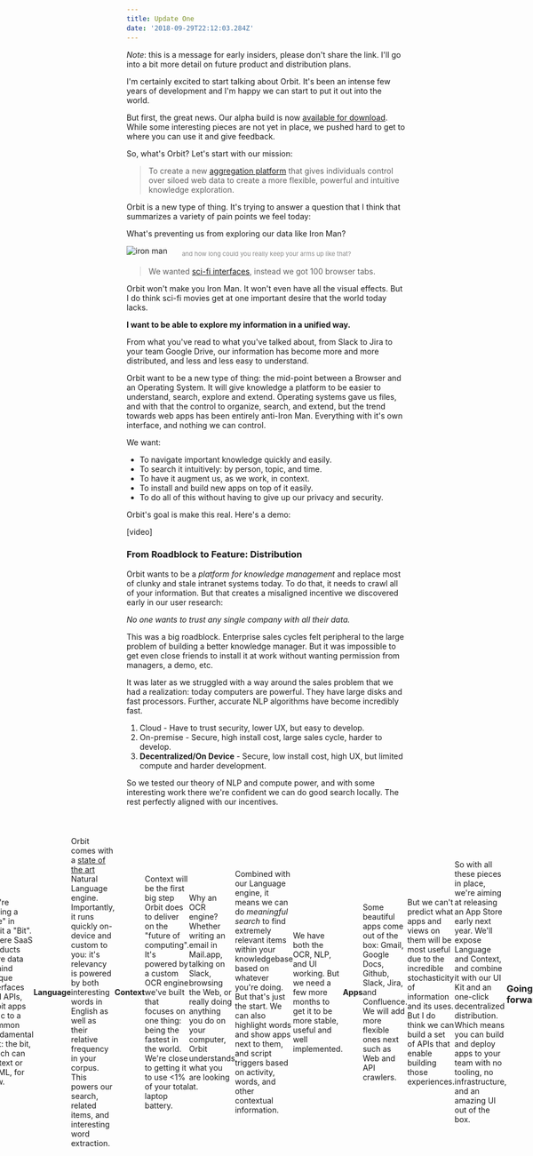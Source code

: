 ```yaml
---
title: Update One
date: '2018-09-29T22:12:03.284Z'
---
```


_Note_: this is a message for early insiders, please don't share the link. I'll go into a bit more detail on future product and distribution plans.

I'm certainly excited to start talking about Orbit. It's been an intense few years of development and I'm happy we can start to put it out into the world.

But first, the great news. Our alpha build is now [available for download](). While some interesting pieces are not yet in place, we pushed hard to get to where you can use it and give feedback.

So, what's Orbit? Let's start with our mission:

> To create a new [aggregation platform](https://stratechery.com/2017/defining-aggregators/) that gives individuals control over siloed web data to create a more flexible, powerful and intuitive knowledge exploration.

Orbit is a new type of thing. It's trying to answer a question that I think that summarizes a variety of pain points we feel today:

What's preventing us from exploring our data like Iron Man?

![iron man](http://gradschoolguru.com/wp-content/uploads/2017/01/Iron-Man-Movie-Prologue-Hologram.jpg)

<div style="font-size: 11px; text-align: center; margin: -1.5rem 0 1rem; opacity: 0.5;">
  and how long could you really keep your arms up like that?
</div>

> We wanted [sci-fi interfaces](https://www.youtube.com/watch?v=PJqbivkm0Ms), instead we got 100 browser tabs.

Orbit won't make you Iron Man. It won't even have all the visual effects. But I do think sci-fi movies get at one important desire that the world today lacks.

**I want to be able to explore my information in a unified way.**

From what you've read to what you've talked about, from Slack to Jira to your team Google Drive, our information has become more and more distributed, and less and less easy to understand.

Orbit want to be a new type of thing: the mid-point between a Browser and an Operating System. It will give knowledge a platform to be easier to understand, search, explore and extend. Operating systems gave us files, and with that the control to organize, search, and extend, but the trend towards web apps has been entirely anti-Iron Man. Everything with it's own interface, and nothing we can control.

We want:

- To navigate important knowledge quickly and easily.
- To search it intuitively: by person, topic, and time.
- To have it augment us, as we work, in context.
- To install and build new apps on top of it easily.
- To do all of this without having to give up our privacy and security.

Orbit's goal is make this real. Here's a demo:

[video]

### From Roadblock to Feature: Distribution

Orbit wants to be a _platform for knowledge management_ and replace most of clunky and stale intranet systems today. To do that, it needs to crawl all of your information. But that creates a misaligned incentive we discovered early in our user research:

_No one wants to trust any single company with all their data._

This was a big roadblock. Enterprise sales cycles felt peripheral to the large problem of building a better knowledge manager. But it was impossible to get even close friends to install it at work without wanting permission from managers, a demo, etc.

It was later as we struggled with a way around the sales problem that we had a realization: today computers are powerful. They have large disks and fast processors. Further, accurate NLP algorithms have become incredibly fast.

1. Cloud - Have to trust security, lower UX, but easy to develop.
2. On-premise - Secure, high install cost, large sales cycle, harder to develop.
3. **Decentralized/On Device** - Secure, low install cost, high UX, but limited compute and harder development.

So we tested our theory of NLP and compute power, and with some interesting work there we're confident we can do good search locally. The rest perfectly aligned with our incentives.

<div style="margin: 2.5rem -20%; display: flex; align-items: center; justify-content: center;">
  <div style="margin: auto;  max-width: 100vw;">
    <img alt="On-Device = Data stays on your computer" src="./illustration.svg" />
  </img>
</div>

This means you can try Orbit at no cost and with no risk. No data privacy issues, no time talking to sales, no expensive installation. Just download the app.

This also aligns us with what we think is important: **the product must actually be good**. We aren't incentivized to invest into sales, so we can invest more into a great experience.

### The details

[Skip to the end](#going-forward) if you aren't interested in feature-level details! This section goes into some of what we've built and some that are in early development.

<div style="width: 480px; border-radius: 20px; overflow: hidden; position: absolute; right: -520px;">
  <img alt="Orbit Home" src="./home.jpg" />
</div>

#### Home

The Orbit Home is a flexible unified search and exploration tool for your data. For now it's a lot like Spotlight with some recent activity and a directory of people.

> Option+Space opens Orbit Home

#### Bit

We're calling a "file" in orbit a "Bit". Where SaaS products have data behind unique interfaces and APIs, Orbit apps sync to a common fundamental unit: the bit, which can be text or HTML, for now.

#### Language

Orbit comes with a [state of the art](https://arxiv.org/pdf/1803.08493.pdf) Natural Language engine. Importantly, it runs quickly on-device and custom to you: it's relevancy is powered by both interesting words in English as well as their relative frequency in your corpus. This powers our search, related items, and interesting word extraction.

#### Context

Context will be the first big step Orbit does to deliver on the "future of computing". It's powered by a custom OCR engine we've built that focuses on one thing: being the fastest in the world. We're close to getting it to use <1% of your total laptop battery.

Why an OCR engine? Whether writing an email in Mail.app, talking on Slack, browsing the Web, or really doing anything you do on your computer, Orbit understands what you are looking at.

Combined with our Language engine, it means we can do _meaningful search_ to find extremely relevant items within your knowledgebase based on whatever you're doing. But that's just the start. We can also highlight words and show apps next to them, and script triggers based on activity, words, and other contextual information.

We have both the OCR, NLP, and UI working. But we need a few more months to get it to be more stable, useful and well implemented.

#### Apps

Some beautiful apps come out of the box: Gmail, Google Docs, Github, Slack, Jira, and Confluence. We will add more flexible ones next such as Web and API crawlers.

<div style="display: flex; flex-flow: row; height: 120px; max-width: 100%; justify-content: space-between; padding: 30px 0;">
  <img class="icon" src="./icons/gdrive.svg" />
  <img class="icon" src="./icons/github.svg" />
  <img class="icon" src="./icons/gmail.svg" />
  <img class="icon" src="./icons/jira.svg" />
  <img class="icon" src="./icons/confluence.svg" />
  <img class="icon" src="./icons/slack.svg" />
</div>

But we can't predict what apps and views on them will be most useful due to the incredible stochasticity of information and its uses. But I do think we can build a set of APIs that enable building those experiences.

So with all these pieces in place, we're aiming at releasing an App Store early next year. We'll expose Language and Context, and combine it with our UI Kit and an one-click decentralized distribution. Which means you can build and deploy apps to your team with no tooling, no infrastructure, and an amazing UI out of the box.

### Going forward

There's a lot more I'd like to write, but I think is more than enough to start. I'll end with something that will risk sounding cliché:

The biggest feature of Orbit is trust. If you don't feel it will respect your privacy in the long run, it wont get off the ground. Much like a Browser or Operating System, it should be a fundamental tool you trust to handle sensitive information.

We've designed it in the only way we know that guarantees that for now: by never sending data off your device. As we go decentralized we'll have to continue to make good security decisions.

Of course, trust doesn't matter if your product doesn't meet real needs. The next feed months will be exciting as we attempt to do that. I'm happy to have you on board early, and your feedback will be the most important part of ensuring that!

[Here is my email](nate@tryorbit.com). Please send me any and all inquiries, requests and bugs.

[Here is our roadmap](). We will update it about once a week.

[Here is our Slack room](). Please do join for more unstructured discussion.

I am very excited to start sharing progress with you all.

<br />
